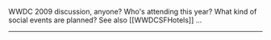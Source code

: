 

WWDC 2009 discussion, anyone? Who's attending this year? What kind of social events are planned? See also [[WWDCSFHotels]] ...

----